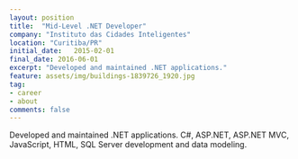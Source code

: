 ```yaml
---
layout: position
title:  "Mid-Level .NET Developer"
company: "Instituto das Cidades Inteligentes"
location: "Curitiba/PR"
initial_date:   2015-02-01
final_date: 2016-06-01
excerpt: "Developed and maintained .NET applications."
feature: assets/img/buildings-1839726_1920.jpg
tag:
- career
- about
comments: false
---
```


Developed and maintained .NET applications. C#, ASP.NET, ASP.NET MVC, JavaScript, HTML, SQL Server development and data modeling.